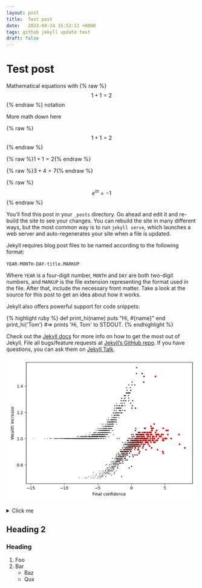 ```yaml
---
layout: post
title:  Test post
date:   2023-04-24 15:52:11 +0000
tags: github jekyll update test
draft: false
---
```

# Test post

Mathematical equations with {% raw %}$$1+1=2$${% endraw %} notation

More math down here

{% raw %}$$1+1=2$${% endraw %}

{% raw %}$1+1=2${% endraw %}

{% raw %}$3+4=7${% endraw %}

{% raw %}$$e^{i \pi} = -1$${% endraw %}

You’ll find this post in your `_posts` directory. Go ahead and edit it and re-build the site to see your changes. You can rebuild the site in many different ways, but the most common way is to run `jekyll serve`, which launches a web server and auto-regenerates your site when a file is updated.

Jekyll requires blog post files to be named according to the following format:

`YEAR-MONTH-DAY-title.MARKUP`

Where `YEAR` is a four-digit number, `MONTH` and `DAY` are both two-digit numbers, and `MARKUP` is the file extension representing the format used in the file. After that, include the necessary front matter. Take a look at the source for this post to get an idea about how it works.

Jekyll also offers powerful support for code snippets:

{% highlight ruby %}
def print_hi(name)
  puts "Hi, #{name}"
end
print_hi('Tom')
#=> prints 'Hi, Tom' to STDOUT.
{% endhighlight %}

Check out the [Jekyll docs][jekyll-docs] for more info on how to get the most out of Jekyll. File all bugs/feature requests at [Jekyll’s GitHub repo][jekyll-gh]. If you have questions, you can ask them on [Jekyll Talk][jekyll-talk].

[jekyll-docs]: https://jekyllrb.com/docs/home
[jekyll-gh]:   https://github.com/jekyll/jekyll
[jekyll-talk]: https://talk.jekyllrb.com/


![img1](/assets/images/data.png)


<details>
  <summary>Click me</summary>
  
I can hide some things inside here.
</details>

## Heading 2

### Heading
1. Foo
2. Bar
   * Baz
   * Qux

